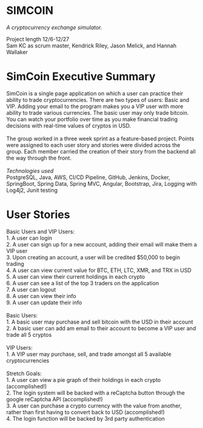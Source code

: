 # SIMCOIN
*A cryptocurrency exchange simulator.*

Project length 12/6-12/27
<br /> Sam KC as scrum master, Kendrick Riley, Jason Melick, and Hannah Wallaker

# SimCoin Executive Summary
SimCoin is a single page application on which a user can practice their ability to trade cryptocurrencies. There are two types of users: Basic and VIP. Adding your email to the program makes you a VIP user with more ability to trade various currencies. The basic user may only trade bitcoin. You can watch your portfolio over time as you make financial trading decisions with real-time values of cryptos in USD.
<br/> 
<br/> The group worked in a three week sprint as a feature-based project. Points were assigned to each user story and stories were divided across the group. Each member carried the creation of their story from the backend all the way through the front.
<br/>
<br/> *Technologies used*
<br/> PostgreSQL, Java, AWS, CI/CD Pipeline, GitHub, Jenkins, Docker, SpringBoot, Spring Data, Spring MVC, Angular, Bootstrap, Jira, Logging with Log4j2, Junit testing
# User Stories
Basic Users and VIP Users:
<br/> 1. A user can login
<br/> 2. A user can sign up for a new account, adding their email will make them a VIP user
<br/> 3. Upon creating an account, a user will be credited $50,000 to begin trading
<br/> 4. A user can view current value for BTC, ETH, LTC, XMR, and TRX in USD
<br/> 5. A user can view their current holdings in each crypto
<br/> 6. A user can see a list of the top 3 traders on the application
<br/> 7. A user can logout
<br/> 8. A user can view their info
<br/> 9. A user can update their info
<br/>
<br/>
Basic Users:
<br/> 1. A basic user may purchase and sell bitcoin with the USD in their account
<br/> 2. A basic user can add am email to their account to become a VIP user and trade all 5 cryptos
<br/>
<br/>
VIP Users:
<br/> 1. A VIP user may purchase, sell, and trade amongst all 5 available cryptocurrencies
<br/>
<br/>
Stretch Goals:
<br/> 1. A user can view a pie graph of their holdings in each crypto (accomplished!)
<br/> 2. The login system will be backed with a reCaptcha button through the google reCaptcha API (accomplished!)
<br/> 3. A user can purchase a crypto currency with the value from another, rather than first having to convert back to USD (accomplished!)
<br/> 4. The login function will be backed by 3rd party authentication
